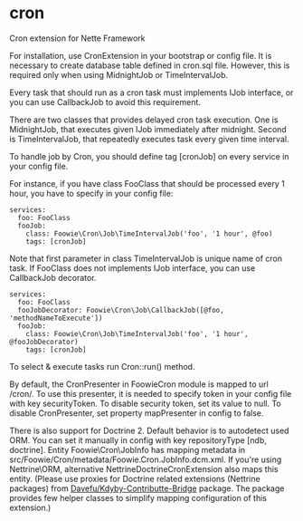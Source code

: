 cron
====

Cron extension for Nette Framework

For installation, use CronExtension in your bootstrap or config file. It is necessary to create database table defined in cron.sql file.
However, this is required only when using MidnightJob or TimeIntervalJob.

Every task that should run as a cron task must implements IJob interface, or you can use CallbackJob to avoid this requirement.

There are two classes that provides delayed cron task execution. One is MidnightJob, that executes given IJob immediately after midnight.
Second is TimeIntervalJob, that repeatedly executes task every given time interval.

To handle job by Cron, you should define tag [cronJob] on every service in your config file.

For instance, if you have class FooClass that should be processed every 1 hour, you have to specify in your config file:

```
services:
  foo: FooClass
  fooJob:
    class: Foowie\Cron\Job\TimeIntervalJob('foo', '1 hour', @foo)
    tags: [cronJob]
```

Note that first parameter in class TimeIntervalJob is unique name of cron task. If FooClass does not implements IJob interface, you can use CallbackJob decorator.

```
services:
  foo: FooClass
  fooJobDecorator: Foowie\Cron\Job\CallbackJob([@foo, 'methodNameToExecute'])
  fooJob:
    class: Foowie\Cron\Job\TimeIntervalJob('foo', '1 hour', @fooJobDecorator)
    tags: [cronJob]
```

To select & execute tasks run Cron::run() method.

By default, the CronPresenter in FoowieCron module is mapped to url /cron/<token>. To use this presenter, it is needed to specify token in your config file with key securityToken.
To disable security token, set its value to null. To disable CronPresenter, set property mapPresenter in config to false.

There is also support for Doctrine 2. Default behavior is to autodetect used ORM. You can set it manually in config with key repositoryType [ndb, doctrine].
Entity Foowie\Cron\JobInfo has mapping metadata in src/Foowie/Cron/metadata/Foowie.Cron.JobInfo.dcm.xml. If you're using Nettrine\ORM, alternative NettrineDoctrineCronExtension also maps this entity.
(Please use proxies for Doctrine related extensions (Nettrine packages) from [Davefu/Kdyby-Contributte-Bridge](https://github.com/davefu/Kdyby-Contributte-Bridge) package. The package provides few helper classes to simplify mapping configuration of this extension.)
